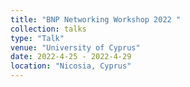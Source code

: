 ```yaml
---
title: "BNP Networking Workshop 2022 "
collection: talks
type: "Talk"
venue: "University of Cyprus"
date: 2022-4-25 - 2022-4-29
location: "Nicosia, Cyprus"
---
```


